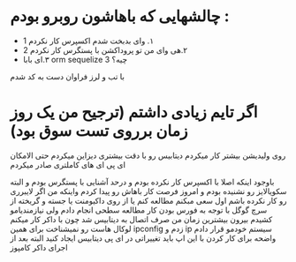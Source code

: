 # چالشهایی که باهاشون روبرو بودم :

<ul>
  <li>١. وای بدبخت شدم اکسپرس کار نکردم 1</li>
  <li>٢.هی وای من تو پروداکشن با پستگرس کار نکردم 2</li>
  <li>٣.ای بابا orm sequelize چیه؟ 3</li>
</ul>
با تب و لرز فراوان دست به کد شدم

# اگر تایم زیادی داشتم (ترجیح من یک روز زمان برروی تست سوق بود)
روی ولیدیشن بیشتر کار میکردم
دیتابیس رو با دقت بیشتری دیزاین میکردم
حتی الامکان ای پی ای های کاملتری صادر میکردم

باوجود اینکه اصلا با اکسپرس کار نکرده بودم و درحد آشنایی با پستگرس بودم و البته سکویالایز رو نشنیده بودم و امروز فرصت کار باهاش رو پیدا کردم
واینکه من اگر لایبرری رو کار نکرده باشم اول سعی مبکنم مطالعه کنم یا از روی داکیومنت یا جسته و گریخته از سرچ گوگل
با توجه به فورس بودن کار مطالعه سطحی انجام دادم ولی نیازمندیامو کشیدم بیرون
بیشترین زمان من صرف اتصال به دیتابیس شد چون با داکر کار میکنم لوکال هاست رو نمیشناخت
برای همین ipconfig زدم و ip سیستم خودمو قرار دادم
واضحه برای کار کردن با این اپ باید تغییراتی در ای پی دیتابیس ایجاد کنید البته بعد از اجرای داکر کامپوز